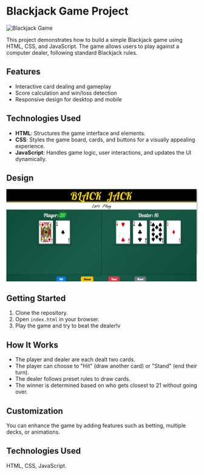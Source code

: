 # Blackjack Game Project

![Blackjack Game](https://media.istockphoto.com/id/156986944/photo/splitting-in-blackjack.webp?a=1&b=1&s=612x612&w=0&k=20&c=PwfilAgt_rNqCs6bRIfEryFNZjkQgPekyFXYcWuSTUU=)

This project demonstrates how to build a simple Blackjack game using HTML, CSS, and JavaScript. The game allows users to play against a computer dealer, following standard Blackjack rules.

## Features

- Interactive card dealing and gameplay
- Score calculation and win/loss detection
- Responsive design for desktop and mobile

## Technologies Used

- **HTML**: Structures the game interface and elements.
- **CSS**: Styles the game board, cards, and buttons for a visually appealing experience.
- **JavaScript**: Handles game logic, user interactions, and updates the UI dynamically.

## Design

![alt text](image.png)

## Getting Started

1. Clone the repository.
2. Open `index.html` in your browser.
3. Play the game and try to beat the dealer!v

## How It Works

- The player and dealer are each dealt two cards.
- The player can choose to "Hit" (draw another card) or "Stand" (end their turn).
- The dealer follows preset rules to draw cards.
- The winner is determined based on who gets closest to 21 without going over.

## Customization

You can enhance the game by adding features such as betting, multiple decks, or animations.

## Technologies Used

HTML, CSS, JavaScript.